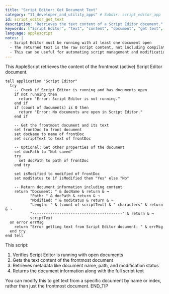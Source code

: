 ```yaml
---
title: "Script Editor: Get Document Text"
category: "11_developer_and_utility_apps" # Subdir: script_editor_app
id: script_editor_get_text
description: "Retrieves the text content of a Script Editor document."
keywords: ["Script Editor", "text", "content", "document", "get text", "script content"]
language: applescript
notes: |
  - Script Editor must be running with at least one document open
  - The returned text is the raw script content, not including compilation results or log output
  - This can be useful for automating script management and modifications
---
```


This AppleScript retrieves the content of the frontmost (active) Script Editor document.

```applescript
tell application "Script Editor"
  try
    -- Check if Script Editor is running and has documents open
    if not running then
      return "Error: Script Editor is not running."
    end if
    if (count of documents) is 0 then
      return "Error: No documents are open in Script Editor."
    end if
    
    -- Get the frontmost document and its text
    set frontDoc to front document
    set docName to name of frontDoc
    set scriptText to text of frontDoc
    
    -- Optional: Get other properties of the document
    set docPath to "Not saved"
    try
      set docPath to path of frontDoc
    end try
    
    set isModified to modified of frontDoc
    set modStatus to if isModified then "Yes" else "No"
    
    -- Return document information including content
    return "Document: " & docName & return & ¬
           "Path: " & docPath & return & ¬
           "Modified: " & modStatus & return & ¬
           "Length: " & (count of scriptText) & " characters" & return & ¬
           "----------------------------------------" & return & ¬
           scriptText
  on error errMsg
    return "Error getting text from Script Editor document: " & errMsg
  end try
end tell
```

This script:
1. Verifies Script Editor is running with open documents
2. Gets the text content of the frontmost document
3. Retrieves metadata like document name, path, and modification status
4. Returns the document information along with the full script text

You can modify this to get text from a specific document by name or index, rather than just the frontmost document.
END_TIP